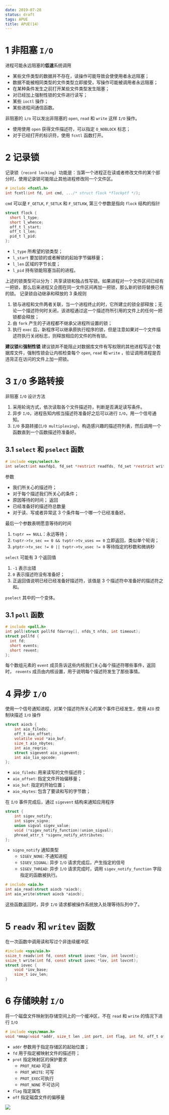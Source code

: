 ```yaml
---
date: 2019-07-28
status: draft
tags: APUE
title: APUE(14）
---
```


# 1 非阻塞 `I/O`
进程可能永远阻塞的**低速**系统调用
- 某些文件类型的数据并不存在，读操作可能导致会使使用者永远阻塞；
- 数据不能被相同类型的文件类型立即接受，写操作可能被调用者永远阻塞；
- 在某种条件发生之前打开某些文件类型发生阻塞；
- 对已经加上强制性锁的文件进行读写；
- 某些 `ioctl` 操作；
- 某些进程间通信函数。

非阻塞的 `i/o` 可以发出非阻塞的 `open`, `read` 和 `write` 这样 `I/O` 操作。
- 使用使用 `open` 获得文件描述符，可以指定 `O_NOBLOCK` 标志；
- 对于已经打开的标识符，使用 `fcntl` 函数打开。

# 2 记录锁
记录锁（`record locking`）功能是：当第一个进程正在读或者修改文件的某个部分时，使用记录锁可能阻止其他进程修改同一个文件区。
```c
# include <fcntl.h>
int fcntl(int fd, int cmd, .../* struct flock *flockptf */);
```
`cmd` 可以是 `F_GETLK`, `F_SETLK` 和 `F_SETLKW`, 第三个参数是指向 `flock` 结构的指针
```c
struct flock {
  short l_type;
  short l_whence;
  off_t l_start;
  off_t l_len;
  pid_t l_pid;  
};
```
- `l_type` 所希望的锁类型；
- `l_start` 要加锁的或者解锁的起始字节偏移量；
- `l_len` 区域的字节长度；
- `l_pid` 持有锁能阻塞当前的进程。

上述的锁类型可以分为：共享读锁和独占性写锁。如果进程对一个文件区间已经有一把锁，那么后来进程又企图在同一文件区间再加一把锁，那么新的锁将替换已有的锁。
记录锁自动继承和释放的 3 条规则
1. 锁与进程和文件两者关联，当一个进程终止的时，它所建立的锁全部释放；无论一个描述符何时关闭，该进程通过这一个描述符所引用的文件上的任何一把锁都会释放；
2. 由 `fork` 产生的子进程都不继承父进程所设置的锁；
3. 执行 `exec` 后，新程序可以继承原执行程序的锁，但是注意如果对一个文件描述符执行关闭标志，则释放相应的文件的所有锁。

**建议锁**和**强制性锁**
建议锁并不能阻止对数据库文件有写权限的其他进程写这个数据库文件，强制性锁会让内核检查每个 `open`, `read` 和 `write` ，验证调用进程是否违背正在访问的文件上加一把锁。

# 3 `I/O` 多路转接
非阻塞 `I/O` 设计方法
1. 采用轮询方式，依次读取各个文件描述符，判断是否满足读写条件。
2. 异步 `I/O`，进程告知内核当描述符准备好之后可以进行 `I/O`，用一个信号通知。
3. `I/O` 多路转接(`I/O multiplexing`)，构造感兴趣的描述符列表，然后调用一个函数直到一个函数描述符准备好。

## 3.1 `select` 和  `pselect` 函数
```c
# include <sys/select.h>
int select(int maxfdp1, fd_set *restrict readfds, fd_set *restrict writefds, fd_set *restrict exceptfds, struct timeval *restrict tvptr);
```
参数
- 我们所关心的描述符；
- 对于每个描述我们所关心的条件；
- 原因等待的时间；
返回
- 已经准备好的描述符总数量
- 对于读、写或者异常这 3 个条件每一个哪一个已经准备好。

最后一个参数表明愿意等待的时间
1. `tvptr == NULL`：永远等待；
2. `tvptr->tv_sec == 0 && tvptr->tv_uses == 0` 立即返回，类似单个轮询；
3. `ptptr->tv_sec != 0 || tvptr->tv_usec != 0` 等待指定的秒数和微纳秒

`select` 可能有 3 个返回值
1. `-1` 表示出错
2. `0` 表示描述符没有准备好；
3. 正返回值说明已经已经准备好描述符，该值是 3 个描述符中准备好的描述符之和。

`pselect` 其中的一个变体。

## 3.1 `poll` 函数
```c
# include <poll.h>
int poll(struct pollfd fdarray[], nfds_t nfds, int timeout);
struct pollfd {
  int fd;
  short events;
  short revent;  
};
```
每个数组元素的 `event` 成员告诉这些内核我们关心每个描述符哪些事件，返回时， `revents` 成员由内核设置，用于说明每个描述符发生了那些事情。

# 4 异步 `I/O`
使用一个信号通知进程，对某个描述符所关心的某个事件已经发生，使用 `AIO` 控制块描述 `I/O` 操作
```c
struct aiocb {
    int aio_fileds;
    off_t aio_offset;
    volatile void *aio_buf;
    size_t aio_nbytes;
    int aio_reqrio;
    struct sigevent aio_sigevent;
    int aio_lio_opcode;
};
```
- `aio_fileds`: 用来读写的文件描述符；
- `aio_offset`: 指定文件开始偏移量；
- `aio_buf`: 指定的开始位置；
- `aio_nbytes`: 包含了要读和写的字节数；

在 `I/O` 事件完成后，通过 `sigevent` 结构来通知应用程序
```c
struct {
    int sigev_notify;
    int sigev_signo;
    union sigval sigev_value;
    void (*sigev_notify_function)(union_sigval);
    phread_attr_t *sigenv_notify_attributes;
};
```
- `signo_notify` 通知类型
    - `SIGEV_NONE`: 不通知进程
    - `SIGEV_SIGNAL`: 异步 `I/O` 请求完成后，产生指定的信号
    - `SIGEV_THREAD`: 异步 `I/O` 请求完成时，调用 `sigev_notify_function` 字段指定的函数被执行。

```c
# include <aio.h>
int aio_read(struct aiocb *aiocb);
int aio_write(struct aiocb *aiocb);
```
这些函数返回时，异步 `I/O` 请求都被操作系统放入处理等待队列中了。

# 5 `readv` 和 `writev` 函数
在一次函数中调用读和写过个非连续缓冲区
```c
#include <sys/uio.h>
ssize_t readv(int fd, const struct iovec *lov, int lovcnt);
ssize_t write(int fd, const struct iovec *lov, int lovcnt);
struct iovec {
    void *iov_base;
    size_t iov_len;
}
```

# 6 存储映射 `I/O`
将一个磁盘文件映射到存储空间上的一个缓冲区，不在 `read` 和 `write` 的情况下进行 `I/O`
```c
# include <sys/mman.h>
void *mmap(void *addr, size_t len ,int port, int flag, int fd, off_t off);
```
- `addr` 参数用于指定存储区的起始位置；
- `fd` 用于指定被映射文件的描述符；
- `prot` 指定映射区的保护要求
    - `PROT_READ` 可读
    - `PROT_WRITE`: 可写
    - `PROT_EXEC`可执行
    - `PROT_NONE` 不可访问
- `flag` 指定属性
- `off` 指定磁盘文件的偏移量


![](./_image/2019-07-28-17-31-09.jpg)

